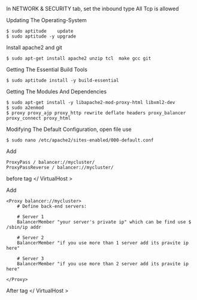 In NETWORK & SECURITY tab, set the inbound type All Tcp is allowed 

Updating The Operating-System
``` 
$ sudo aptitude    update
$ sudo aptitude -y upgrade
```
Install apache2 and git
```
$ sudo apt-get install apache2 unzip tcl  make gcc git
```
Getting The Essential Build Tools
```
$ sudo aptitude install -y build-essential
```
Getting The Modules And Dependencies
```
$ sudo apt-get install -y libapache2-mod-proxy-html libxml2-dev
$ sudo a2enmod
$ proxy proxy_ajp proxy_http rewrite deflate headers proxy_balancer proxy_connect proxy_html
```

Modifying The Default Configuration, open file use
```
$ sudo nano /etc/apache2/sites-enabled/000-default.conf
```

Add 
```
ProxyPass / balancer://mycluster/
ProxyPassReverse / balancer://mycluster/
```
before tag </ VirtualHost >

Add
```
<Proxy balancer://mycluster>
    # Define back-end servers:

    # Server 1
    BalancerMember "your server's private ip" which can be find use $ /sbin/ip addr

    # Server 2
    BalancerMember "if you use more than 1 server add its pravite ip here"

    # Server 3
    BalancerMember "if you use more than 2 server add its pravite ip here"

</Proxy>
```
After tag </ VirtualHost >
